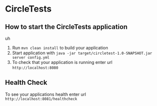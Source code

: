 # CircleTests

How to start the CircleTests application
---
uh
1. Run `mvn clean install` to build your application
1. Start application with `java -jar target/circletest-1.0-SNAPSHOT.jar server config.yml`
1. To check that your application is running enter url `http://localhost:8080`

Health Check
---

To see your applications health enter url `http://localhost:8081/healthcheck`
